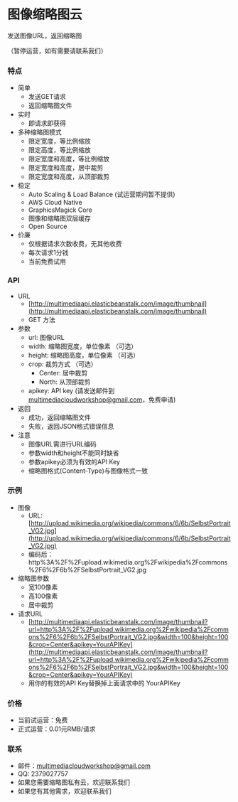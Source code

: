 # 图像缩略图云  

发送图像URL，返回缩略图    

（暂停运营，如有需要请联系我们）  
  
### 特点  
- 简单  
  - 发送GET请求  
  - 返回缩略图文件  
- 实时  
  - 即请求即获得  
- 多种缩略图模式  
  - 限定宽度，等比例缩放
  - 限定高度，等比例缩放
  - 限定宽度和高度，等比例缩放
  - 限定宽度和高度，居中裁剪
  - 限定宽度和高度，从顶部裁剪
- 稳定
  - Auto Scaling & Load Balance (试运营期间暂不提供) 
  - AWS Cloud Native
  - GraphicsMagick Core
  - 图像和缩略图双层缓存
  - Open Source
- 价廉  
  - 仅根据请求次数收费，无其他收费
  - 每次请求1分钱
  - 当前免费试用

### API  
- URL
  - [http://multimediaapi.elasticbeanstalk.com/image/thumbnail](http://multimediaapi.elasticbeanstalk.com/image/thumbnail)  
  - GET 方法
- 参数
  - url: 图像URL   
  - width: 缩略图宽度，单位像素 （可选）  
  - height: 缩略图高度，单位像素 （可选）  
  - crop: 裁剪方式 （可选）  
    - Center: 居中裁剪
    - North: 从顶部裁剪
  - apikey: API key (请发送邮件到 multimediacloudworkshop@gmail.com，免费申请)
- 返回
  - 成功，返回缩略图文件
  - 失败，返回JSON格式错误信息
- 注意  
  - 图像URL需进行URL编码  
  - 参数width和height不能同时缺省  
  - 参数apikey必须为有效的API Key   
  - 缩略图格式(Content-Type)与图像格式一致  

### 示例  
- 图像
  - URL: [http://upload.wikimedia.org/wikipedia/commons/6/6b/SelbstPortrait_VG2.jpg](http://upload.wikimedia.org/wikipedia/commons/6/6b/SelbstPortrait_VG2.jpg)  
  - 编码后：http%3A%2F%2Fupload.wikimedia.org%2Fwikipedia%2Fcommons%2F6%2F6b%2FSelbstPortrait_VG2.jpg  
- 缩略图参数
  - 宽100像素
  - 高100像素
  - 居中裁剪 
- 请求URL
  - [http://multimediaapi.elasticbeanstalk.com/image/thumbnail?url=http%3A%2F%2Fupload.wikimedia.org%2Fwikipedia%2Fcommons%2F6%2F6b%2FSelbstPortrait_VG2.jpg&width=100&height=100&crop=Center&apikey=YourAPIKey](http://multimediaapi.elasticbeanstalk.com/image/thumbnail?url=http%3A%2F%2Fupload.wikimedia.org%2Fwikipedia%2Fcommons%2F6%2F6b%2FSelbstPortrait_VG2.jpg&width=100&height=100&crop=Center&apikey=YourAPIKey)  
  - 用你的有效的API Key替换掉上面请求中的 YourAPIKey

### 价格  
- 当前试运营：免费  
- 正式运营：0.01元RMB/请求  

### 联系  
- 邮件：multimediacloudworkshop@gmail.com  
- QQ: 2379027757  
- 如果您需要缩略图私有云，欢迎联系我们
- 如果您有其他需求，欢迎联系我们  

